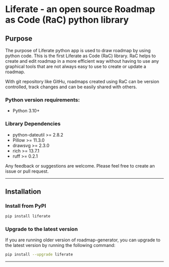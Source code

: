 # Liferate - an open source Roadmap as Code (RaC) python library

## Purpose
The purpose of Liferate python app is used to draw roadmap by using python code. This is the first Liferate as Code (RaC) library. RaC helps to create and edit roadmap in a more efficient way without having to use any graphical tools that are not always easy to use to create or update a roadmap.

With git repository like GitHu, roadmaps created using RaC can be version controlled, track changes and can be easily shared with others.

### Python version requirements:
* Python 3.10+

### Library Dependencies
* python-dateutil >= 2.8.2
* Pillow >= 11.3.0
* drawsvg >= 2.3.0
* rich >= 13.7.1
* ruff >= 0.2.1

Any feedback or suggestions are welcome. Please feel free to create an issue or pull request.
<br/>
<hr>


## Installation
### Install from PyPI
```bash
pip install liferate
```
### Upgrade to the latest version
If you are running older version of roadmap-generator, you can upgrade to the latest version by running the following command:
```bash
pip install --upgrade liferate
```
<hr>
